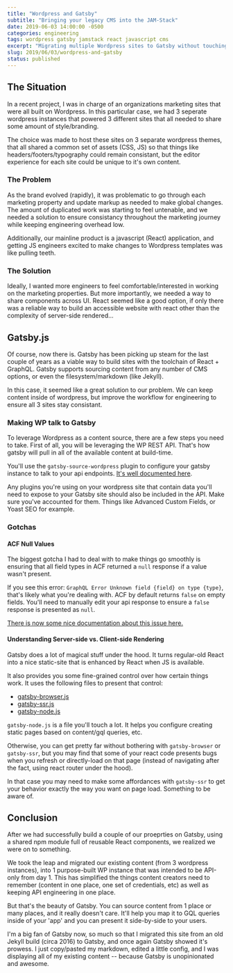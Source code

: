 ```yaml
---
title: "Wordpress and Gatsby"
subtitle: "Bringing your legacy CMS into the JAM-Stack"
date: 2019-06-03 14:00:00 -0500
categories: engineering
tags: wordpress gatsby jamstack react javascript cms
excerpt: "Migrating multiple Wordpress sites to Gatsby without touching the data. Gatsby shines as a flexible way to source content from wherever it is, and provide you a nice toolset for building static-site/SPA hybrids."
slug: 2019/06/03/wordpress-and-gatsby
status: published
---
```


## The Situation

In a recent project, I was in charge of an organizations marketing sites that were all built on Wordpress. In this particular case, we had 3 seperate wordpress instances that powered 3 different sites that all needed to share some amount of style/branding.

The choice was made to host these sites on 3 separate wordpress themes, that all shared a common set of assets (CSS, JS) so that things like headers/footers/typography could remain consistant, but the editor experience for each site could be unique to it's own content.

### The Problem

As the brand evolved (rapidly), it was problematic to go through each marketing property and update markup as needed to make global changes. The amount of duplicated work was starting to feel untenable, and we needed a solution to ensure consistancy throughout the marketing journey while keeping engineering overhead low.

Additionally, our mainline product is a javascript (React) application, and getting JS engineers excited to make changes to Wordpress templates was like pulling teeth.

### The Solution

Ideally, I wanted more engineers to feel comfortable/interested in working on the marketing properties. But more importantly, we needed a way to share components across UI. React seemed like a good option, if only there was a reliable way to build an accessible website with react other than the complexity of server-side rendered...

## Gatsby.js

Of course, now there is. Gatsby has been picking up steam for the last couple of years as a viable way to build sites with the toolchain of React + GraphQL. Gatsby supports sourcing content from any number of CMS options, or even the filesystem/markdown (like Jekyll).

In this case, it seemed like a great solution to our problem. We can keep content inside of wordpress, but improve the workflow for engineering to ensure all 3 sites stay consistant.

### Making WP talk to Gatsby

To leverage Wordpress as a content source, there are a few steps you need to take. First of all, you will be leveraging the WP REST API. That's how gatsby will pull in all of the available content at build-time. 

You'll use the `gatsby-source-wordpress` plugin to configure your gatsby instance to talk to your api endpoints. [It's well documented here](https://www.gatsbyjs.org/packages/gatsby-source-wordpress/). 

Any plugins you're using on your wordpress site that contain data you'll need to expose to your Gatsby site should also be included in the API. Make sure you've accounted for them. Things like Advanced Custom Fields, or Yoast SEO for example.

### Gotchas

#### ACF Null Values

The biggest gotcha I had to deal with to make things go smoothly is ensuring that all field types in ACF returned a `null` response if a value wasn't present.

If you see this error: `GraphQL Error Unknown field {field} on type {type}`, that's likely what you're dealing with. ACF by default returns `false` on empty fields. You'll need to manually edit your api response to ensure a `false` response is presented as `null`.

[There is now some nice documentation about this issue here.](https://www.gatsbyjs.org/packages/gatsby-source-wordpress/#graphql-error---unknown-field-on-acf) 

#### Understanding Server-side vs. Client-side Rendering

Gatsby does a lot of magical stuff under the hood. It turns regular-old React into a nice static-site that is enhanced by React when JS is available.

It also provides you some fine-grained control over how certain things work. It uses the following files to present that control:

- [gatsby-browser.js](https://www.gatsbyjs.org/docs/browser-apis/)
- [gatsby-ssr.js](https://www.gatsbyjs.org/docs/ssr-apis/)
- [gatsby-node.js](https://www.gatsbyjs.org/docs/node-apis/)

`gatsby-node.js` is a file you'll touch a lot. It helps you configure creating static pages based on content/gql queries, etc.

Otherwise, you can get pretty far without bothering with `gatsby-browser` or `gatsby-ssr`, but you may find that some of your react code presents bugs when you refresh or directly-load on that page (instead of navigating after the fact, using react router under the hood).

In that case you may need to make some affordances with `gatsby-ssr` to get your behavior exactly the way you want on page load. Something to be aware of.

## Conclusion

After we had successfully build a couple of our proeprties on Gatsby, using a shared npm module full of reusable React components, we realized we were on to something. 

We took the leap and migrated our existing content (from 3 wordpress instances), into 1 purpose-built WP instance that was intended to be API-only from day 1. This has simplified the things content creators need to remember (content in one place, one set of credentials, etc) as well as keeping API engineering in one place.

But that's the beauty of Gatsby. You can source content from 1 place or many places, and it really doesn't care. It'll help you map it to GQL queries inside of your 'app' and you can present it side-by-side to your users. 

I'm a big fan of Gatsby now, so much so that I migrated this site from an old Jekyll build (circa 2016) to Gatsby, and once again Gatsby showed it's prowess. I just copy/pasted my markdown, edited a little config, and I was displaying all of my existing content -- because Gatsby is unopinionated and awesome. 